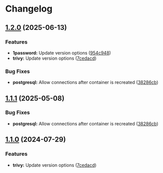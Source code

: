 # Changelog

## [1.2.0](https://github.com/phynias/vs-features/compare/trivy-v1.1.1...trivy-v1.2.0) (2025-06-13)


### Features

* **1password:** Update version options ([954c948](https://github.com/phynias/vs-features/commit/954c948b3246f7474d8f5de6ecb908ff0c0bc986))
* **trivy:** Update version options ([7cedacd](https://github.com/phynias/vs-features/commit/7cedacd2cd7ee1da3178e18d98989af3fa08c9f5))


### Bug Fixes

* **postgresql:** Allow connections after container is recreated ([38286cb](https://github.com/phynias/vs-features/commit/38286cbd669acc58e79732ce20fb71a25ec17ac9))

## [1.1.1](https://github.com/itsmechlark/features/compare/trivy-v1.1.0...trivy-v1.1.1) (2025-05-08)


### Bug Fixes

* **postgresql:** Allow connections after container is recreated ([38286cb](https://github.com/itsmechlark/features/commit/38286cbd669acc58e79732ce20fb71a25ec17ac9))

## [1.1.0](https://github.com/itsmechlark/features/compare/trivy-v1.0.0...trivy-v1.1.0) (2024-07-29)


### Features

* **trivy:** Update version options ([7cedacd](https://github.com/itsmechlark/features/commit/7cedacd2cd7ee1da3178e18d98989af3fa08c9f5))
